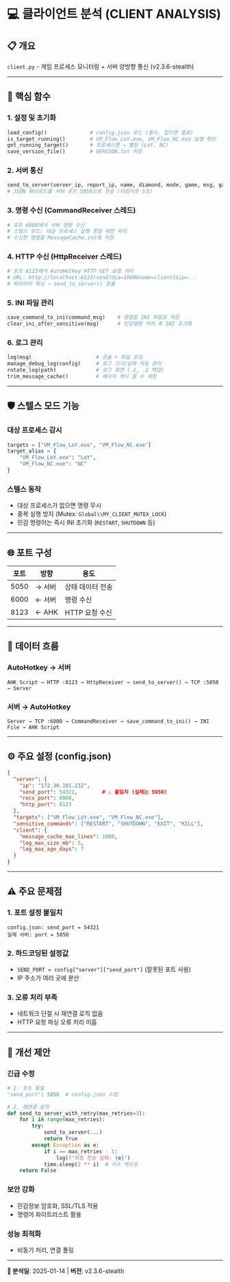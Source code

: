 # 💻 클라이언트 분석 (CLIENT ANALYSIS)

## 📋 개요
`client.py` - 게임 프로세스 모니터링 + 서버 양방향 통신 (v2.3.6-stealth)

---

## 🔧 핵심 함수

### 1. **설정 및 초기화**
```python
load_config()              # config.json 로드 (필수, 없으면 종료)
is_target_running()        # VM_Flow_LoY.exe, VM_Flow_NC.exe 실행 확인
get_running_target()       # 프로세스명 → 별칭 (LoY, NC)
save_version_file()        # VERSION.txt 저장
```

### 2. **서버 통신**
```python
send_to_server(server_ip, report_ip, name, diamond, mode, game, msg, game_server)
# JSON 페이로드를 서버 포트 5050으로 전송 (타임아웃 3초)
```

### 3. **명령 수신 (CommandReceiver 스레드)**
```python
# 포트 6000에서 서버 명령 수신
# 스텔스 모드: 대상 프로세스 실행 중일 때만 처리
# 수신한 명령을 MessageCache.ini에 저장
```

### 4. **HTTP 수신 (HttpReceiver 스레드)**
```python
# 포트 8123에서 AutoHotkey HTTP GET 요청 처리
# URL: http://localhost:8123/send?dia=1000&name=client1&ip=...
# 파라미터 파싱 → send_to_server() 호출
```

### 5. **INI 파일 관리**
```python
save_command_to_ini(command_msg)    # 명령을 INI 파일로 저장
clear_ini_after_sensitive(msg)      # 민감명령 처리 후 INI 초기화
```

### 6. **로그 관리**
```python
log(msg)                     # 콘솔 + 파일 로깅
manage_debug_log(config)     # 로그 크기/날짜 자동 관리
rotate_log(path)             # 로그 회전 (.1, .2 백업)
trim_message_cache()         # 메시지 캐시 줄 수 제한
```

---

## 🛡️ 스텔스 모드 기능

### 대상 프로세스 감시
```python
targets = ["VM_Flow_LoY.exe", "VM_Flow_NC.exe"]
target_alias = {
    "VM_Flow_LoY.exe": "LoY",
    "VM_Flow_NC.exe": "NC"
}
```

### 스텔스 동작
- 대상 프로세스가 없으면 명령 무시
- 중복 실행 방지 (Mutex: `Global\\MY_CLIENT_MUTEX_LOCK`)
- 민감 명령어는 즉시 INI 초기화 (`RESTART`, `SHUTDOWN` 등)

---

## 🌐 포트 구성

| 포트 | 방향 | 용도 |
|------|------|------|
| 5050 | → 서버 | 상태 데이터 전송 |
| 6000 | ← 서버 | 명령 수신 |
| 8123 | ← AHK | HTTP 요청 수신 |

---

## 🔄 데이터 흐름

### AutoHotkey → 서버
```
AHK Script → HTTP :8123 → HttpReceiver → send_to_server() → TCP :5050 → Server
```

### 서버 → AutoHotkey
```
Server → TCP :6000 → CommandReceiver → save_command_to_ini() → INI File → AHK Script
```

---

## ⚙️ 주요 설정 (config.json)

```json
{
  "server": {
    "ip": "172.30.101.232",
    "send_port": 54321,        # ⚠️ 불일치 (실제는 5050)
    "recv_port": 6000,
    "http_port": 8123
  },
  "targets": ["VM_Flow_LoY.exe", "VM_Flow_NC.exe"],
  "sensitive_commands": ["RESTART", "SHUTDOWN", "EXIT", "KILL"],
  "client": {
    "message_cache_max_lines": 1000,
    "log_max_size_mb": 5,
    "log_max_age_days": 7
  }
}
```

---

## ⚠️ 주요 문제점

### 1. 포트 설정 불일치
```
config.json: send_port = 54321
실제 서버: port = 5050
```

### 2. 하드코딩된 설정값
- `SEND_PORT = config["server"]["send_port"]` (잘못된 포트 사용)
- IP 주소가 여러 곳에 분산

### 3. 오류 처리 부족
- 네트워크 단절 시 재연결 로직 없음
- HTTP 요청 파싱 오류 처리 미흡

---

## 🚀 개선 제안

### 긴급 수정
```python
# 1. 포트 통일
"send_port": 5050  # config.json 수정

# 2. 재연결 로직
def send_to_server_with_retry(max_retries=3):
    for i in range(max_retries):
        try:
            send_to_server(...)
            return True
        except Exception as e:
            if i == max_retries - 1:
                log(f"최종 전송 실패: {e}")
            time.sleep(2 ** i)  # 지수 백오프
    return False
```

### 보안 강화
- 민감정보 암호화, SSL/TLS 적용
- 명령어 화이트리스트 활용

### 성능 최적화
- 비동기 처리, 연결 풀링

---
**📅 분석일**: 2025-01-14 | **버전**: v2.3.6-stealth